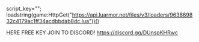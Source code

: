 script_key="";
loadstring(game:HttpGet("https://api.luarmor.net/files/v3/loaders/963869832c4179ac1ff34acdbbdab8dc.lua"))()

HERE FREE KEY JOIN TO DISCORD! https://discord.gg/DUnspKHRwc
